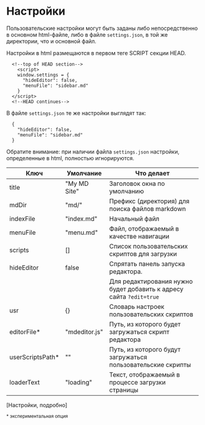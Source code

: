 # Настройки
Пользовательские настройки могут быть заданы либо непосредственно в основном html-файле, либо в файле `settings.json`, в той же директории, что и основной файл.

Настройки в html размещаются в первом теге SCRIPT  секции HEAD.

```
  <!--top of HEAD section-->
    <script>
    window.settings = {
      "hideEditor": false,
      "menuFile": "sidebar.md"
    }
  </script>
  <!--HEAD continues-->
```

В файле `settings.json`  те же настройки выглядят так:


```
  {
    "hideEditor": false,
    "menuFile": "sidebar.md"
  }
```

Обратите внимание:   при наличии файла `settings.json` настройки, определенные в html, полностью игнорируются.

| Ключ | Умолчание | Что делает |
|--|--|--|
| title | "My MD Site" | Заголовок окна по умолчанию |
| mdDir | "md/" |  Префикс (директория) для поиска файлов markdown |
| indexFile | "index.md" | Начальный файл |
| menuFile | "menu.md" | Файл, отображаемый в качестве навигации |
| scripts | [] | Список пользовательских скриптов для загрузки | 
| hideEditor | false | Спрятать панель запуска редактора. |\
| | |Для редактирования нужно будет добавить к адресу сайта `?edit=true`|
| usr | {} | Словарь настроек пользовательских скриптов |
| editorFile* | "mdeditor.js" | Путь, из которого будет загружаться скрипт редактора |
| userScriptsPath* | "" | Путь, из которого будут загружаться пользовательские скрипты |
| loaderText | "loading" | Текст, отображаемый в процессе загрузки страницы |
[Настройки, подробно]

<small>* экспериментальная опция</small>

